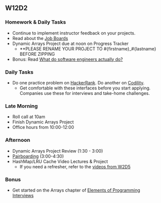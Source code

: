 ## W12D2
### Homework & Daily Tasks
* Continue to implement instructor feedback on your projects.
* Read about the [Job Boards][job-boards]
* Dynamic Arrays Project due at noon on Progress Tracker
    * **PLEASE RENAME YOUR PROJECT TO #{firstname}_#{lastname} BEFORE ZIPPING
* Bonus: Read [What do software engineers actually do?][what-software-engineers-do]

### Daily Tasks
* Do one practice problem on [HackerRank][HackerRank]. Do another on [Codility][codility].
  * Get comfortable with these interfaces before you start applying. Companies use these for interviews and take-home challenges.

### Late Morning
* Roll call at 10am
* Finish Dynamic Arrays Project
* Office hours from 10:00-12:00

### Afternoon

* Dynamic Arrays Project Review (1:30 - 3:00)
* [Pairboarding][pair-boarding-index] (3:00-4:30)
* HashMap/LRU Cache Video Lectures & Project
    * If you need a refresher, refer to the [videos from W2D5][hm-lru-videos]

### Bonus

* Get started on the Arrays chapter of [Elements of Programming Interviews][elements-book]

<!-- Internal Resources -->
[Jobberwocky]: http://progress.appacademy.io/jobberwocky
[calendar]: https://calendar.google.com/calendar/embed?src=appacademy.io_r61pl5c3vl1vatl28hquvhtf4o%40group.calendar.google.com&ctz=America/Los_Angeles
[pair-boarding-index]: ../technical-skills/whiteboarding/index.md#d6

<!-- Applying & Networking -->
[ronnie-tips]: https://gist.github.com/ronnieftw/7907630469242f0999ea
[job-boards]: ../applying/job-boards.md

<!-- Technical Interview Resources -->
[elements-book]: http://elementsofprogramminginterviews.com/
[HackerRank]: https://www.hackerrank.com/
[codility]: https://codility.com/

<!-- Algorithms Projects & Lectures -->
[array-lecture]: https://vimeo.com/175717721


<!-- Algorithms Readings & Projects -->
[big-o-readings]: https://github.com/appacademy/job-search-curriculum/tree/master/SF/algorithms/w11d1
[hm-lru-videos]: https://github.com/appacademy/curriculum/tree/master/ruby#w2d5


<!-- Misc -->
[what-software-engineers-do]: ../technical-skills/engineering-culture/what-do-software-engineers-do.md

